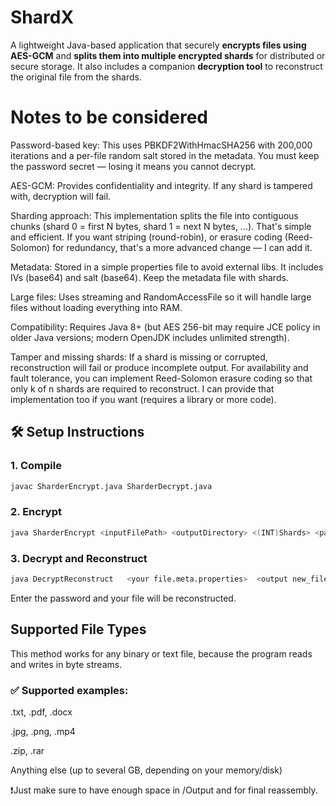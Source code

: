 # ShardX
A lightweight Java-based application that securely **encrypts files using AES-GCM** and **splits them into multiple encrypted shards** for distributed or secure storage.   It also includes a companion **decryption tool** to reconstruct the original file from the shards.

# Notes to be considered
Password-based key: This uses PBKDF2WithHmacSHA256 with 200,000 iterations and a per-file random salt stored in the metadata. You must keep the password secret — losing it means you cannot decrypt.

AES-GCM: Provides confidentiality and integrity. If any shard is tampered with, decryption will fail.

Sharding approach: This implementation splits the file into contiguous chunks (shard 0 = first N bytes, shard 1 = next N bytes, ...). That's simple and efficient. If you want striping (round-robin), or erasure coding (Reed-Solomon) for redundancy, that's a more advanced change — I can add it.

Metadata: Stored in a simple properties file to avoid external libs. It includes IVs (base64) and salt (base64). Keep the metadata file with shards.

Large files: Uses streaming and RandomAccessFile so it will handle large files without loading everything into RAM.

Compatibility: Requires Java 8+ (but AES 256-bit may require JCE policy in older Java versions; modern OpenJDK includes unlimited strength).

Tamper and missing shards: If a shard is missing or corrupted, reconstruction will fail or produce incomplete output. For availability and fault tolerance, you can implement Reed-Solomon erasure coding so that only k of n shards are required to reconstruct. I can provide that implementation too if you want (requires a library or more code).

## 🛠️ Setup Instructions

### 1. Compile

```bash
javac SharderEncrypt.java SharderDecrypt.java
```
### 2. Encrypt
```bash
java SharderEncrypt <inputFilePath> <outputDirectory> <(INT)Shards> <password>
```
### 3. Decrypt and Reconstruct
```bash
java DecryptReconstruct   <your file.meta.properties>  <output new_file>
```
Enter the password and your file will be reconstructed.

## Supported File Types

This method works for any binary or text file, because the program reads and writes in byte streams.

### ✅ Supported examples:

.txt, .pdf, .docx

.jpg, .png, .mp4

.zip, .rar

Anything else (up to several GB, depending on your memory/disk)

❗Just make sure to have enough space in /Output and for final reassembly.
